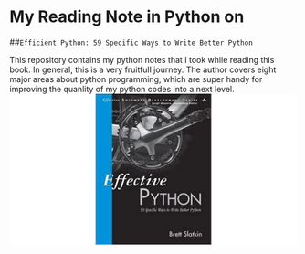 # My Reading Note in Python on 
##`Efficient Python: 59 Specific Ways to Write Better Python`

This repository contains my python notes that I took while reading this book.
In general, this is a very fruitfull journey. The author covers eight major areas about python programming, 
which are super handy for improving the quanlity of my python codes into a next level.
![book_cover](./src/cover.jpg)
